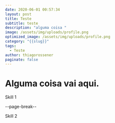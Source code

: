 ```yaml
---
date: 2020-06-01 00:57:34
layout: post
title: Teste
subtitle: teste
description: "alguma coisa "
image: /assets/img/uploads/profile.png
optimized_image: /assets/img/uploads/profile.png
category: "{{slug}}"
tags:
  - Teste
author: thiagorossener
paginate: false
---
```

# Alguma coisa vai aqui.

Skill 1

--page-break--

Skill 2